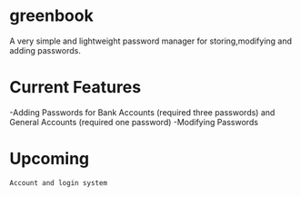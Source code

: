 # greenbook

A very simple and lightweight password manager for storing,modifying and adding passwords.
# Current Features
-Adding Passwords for Bank Accounts (required three passwords) and General Accounts (required one password)
-Modifying Passwords
# Upcoming
    Account and login system
